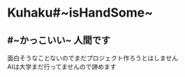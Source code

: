# Kuhaku#~isHandSome~<h2>#~かっこいい~ 人間です<br></h2><p>
面白そうなことないのでまだプロジェクト作ろうとはしません<br>
AIは大学まだ行ってませんので諦めます</p>
